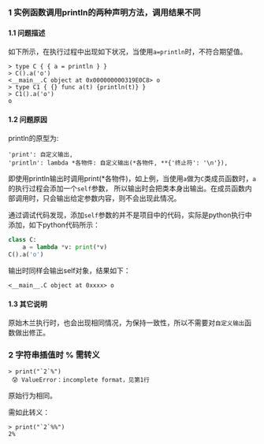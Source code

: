 ### 1 实例函数调用println的两种声明方法，调用结果不同

#### 1.1 问题描述
如下所示，在执行过程中出现如下状况，当使用`a=println`时，不符合期望值。
```
> type C { { a = println } }
> C().a('o')
<__main__.C object at 0x000000000319E0C8> o
> type C1 { {} func a(t) {println(t)} }
> C1().a('o')
o
```

#### 1.2 问题原因
println的原型为:
```
'print': 自定义输出,
'println': lambda *各物件: 自定义输出(*各物件, **{'终止符': '\n'}),
```
即使用println输出时调用print(*各物件)，如上例，当使用`a`做为`C`类成员函数时，`a`的执行过程会添加一个`self`参数，
所以输出时会把类本身出输出。在成员函数内部调用时，只会输出给定参数内容，则不会出现此情况。

通过调试代码发现，添加`self`参数的并不是项目中的代码，实际是python执行中添加，如下python代码所示：
```python
class C:
    a = lambda *v: print(*v)
C().a('o')
```
输出时同样会输出self对象，结果如下：
```
<__main__.C object at 0xxxx> o
```

#### 1.3 其它说明
原始木兰执行时，也会出现相同情况，为保持一致性，所以不需要对`自定义输出`函数做出修正。

### 2 字符串插值时 % 需转义

```
> print("`2`%")
 😰 ValueError：incomplete format，见第1行
```
原始行为相同。

需如此转义：
```
> print("`2`%%")
2%
```
